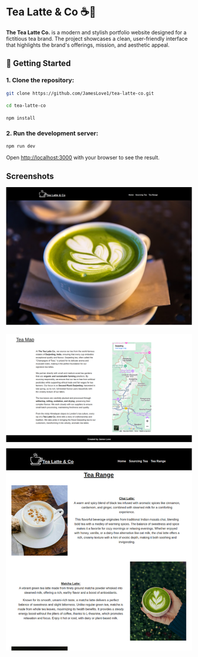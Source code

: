 # Tea Latte & Co  ☕🍵

**The Tea Latte Co.** is a modern and stylish portfolio website designed for a fictitious tea brand. The project showcases a clean, user-friendly interface that highlights the brand's offerings, mission, and aesthetic appeal.  

## 🚀 Getting Started  
### 1. Clone the repository:

```bash
git clone https://github.com/JamesLove1/tea-latte-co.git   

cd tea-latte-co

npm install

```

### 2. Run the development server:

```bash
npm run dev
```

Open [http://localhost:3000](http://localhost:3000) with your browser to see the result.


## Screenshots

!["Screenshot 1"](./Screenshot%20from%202025-02-12%2016-24-09.png)

!["Screenshot 2"](./Screenshot%20from%202025-02-12%2016-32-17.png)

!["Screenshot 3"](./Screenshot%20from%202025-02-12%2016-07-27.png)

